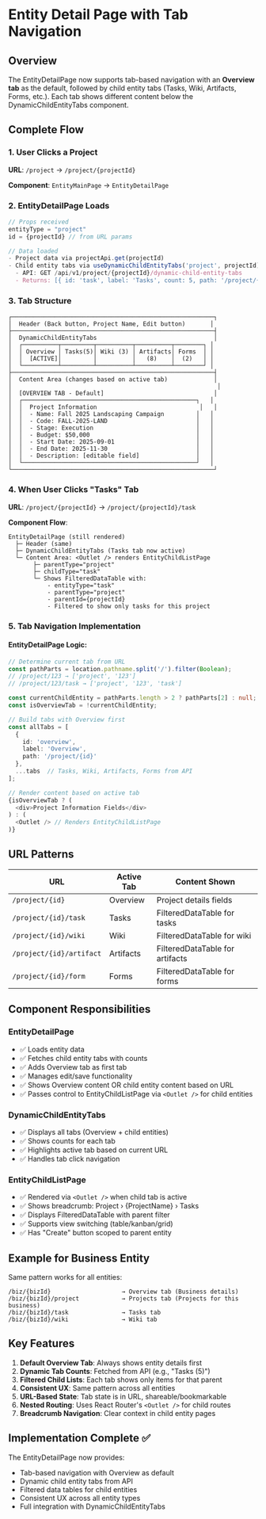 # Entity Detail Page with Tab Navigation

## Overview

The EntityDetailPage now supports tab-based navigation with an **Overview tab** as the default, followed by child entity tabs (Tasks, Wiki, Artifacts, Forms, etc.). Each tab shows different content below the DynamicChildEntityTabs component.

## Complete Flow

### 1. User Clicks a Project

**URL**: `/project` → `/project/{projectId}`

**Component**: `EntityMainPage` → `EntityDetailPage`

### 2. EntityDetailPage Loads

```typescript
// Props received
entityType = "project"
id = {projectId} // from URL params

// Data loaded
- Project data via projectApi.get(projectId)
- Child entity tabs via useDynamicChildEntityTabs('project', projectId)
  - API: GET /api/v1/project/{projectId}/dynamic-child-entity-tabs
  - Returns: [{ id: 'task', label: 'Tasks', count: 5, path: '/project/{id}/task' }, ...]
```

### 3. Tab Structure

```
┌─────────────────────────────────────────────────────────┐
│  Header (Back button, Project Name, Edit button)       │
├─────────────────────────────────────────────────────────┤
│  DynamicChildEntityTabs                                 │
│  ┌──────────┬─────────┬──────────┬──────────┬────────┐ │
│  │ Overview │ Tasks(5)│ Wiki (3) │ Artifacts│ Forms  │ │
│  │  [ACTIVE]│         │          │   (8)    │  (2)   │ │
│  └──────────┴─────────┴──────────┴──────────┴────────┘ │
├─────────────────────────────────────────────────────────┤
│  Content Area (changes based on active tab)             │
│                                                          │
│  [OVERVIEW TAB - Default]                               │
│  ┌─────────────────────────────────────────────────┐   │
│  │  Project Information                             │   │
│  │  - Name: Fall 2025 Landscaping Campaign         │   │
│  │  - Code: FALL-2025-LAND                         │   │
│  │  - Stage: Execution                             │   │
│  │  - Budget: $50,000                              │   │
│  │  - Start Date: 2025-09-01                       │   │
│  │  - End Date: 2025-11-30                         │   │
│  │  - Description: [editable field]                │   │
│  └─────────────────────────────────────────────────┘   │
└─────────────────────────────────────────────────────────┘
```

### 4. When User Clicks "Tasks" Tab

**URL**: `/project/{projectId}` → `/project/{projectId}/task`

**Component Flow**:
```
EntityDetailPage (still rendered)
  ├─ Header (same)
  ├─ DynamicChildEntityTabs (Tasks tab now active)
  └─ Content Area: <Outlet /> renders EntityChildListPage
       ├─ parentType="project"
       ├─ childType="task"
       └─ Shows FilteredDataTable with:
           - entityType="task"
           - parentType="project"
           - parentId={projectId}
           - Filtered to show only tasks for this project
```

### 5. Tab Navigation Implementation

#### EntityDetailPage Logic:
```typescript
// Determine current tab from URL
const pathParts = location.pathname.split('/').filter(Boolean);
// /project/123 → ['project', '123']
// /project/123/task → ['project', '123', 'task']

const currentChildEntity = pathParts.length > 2 ? pathParts[2] : null;
const isOverviewTab = !currentChildEntity;

// Build tabs with Overview first
const allTabs = [
  {
    id: 'overview',
    label: 'Overview',
    path: '/project/{id}'
  },
  ...tabs  // Tasks, Wiki, Artifacts, Forms from API
];

// Render content based on active tab
{isOverviewTab ? (
  <div>Project Information Fields</div>
) : (
  <Outlet /> // Renders EntityChildListPage
)}
```

## URL Patterns

| URL | Active Tab | Content Shown |
|-----|-----------|---------------|
| `/project/{id}` | Overview | Project details fields |
| `/project/{id}/task` | Tasks | FilteredDataTable for tasks |
| `/project/{id}/wiki` | Wiki | FilteredDataTable for wiki |
| `/project/{id}/artifact` | Artifacts | FilteredDataTable for artifacts |
| `/project/{id}/form` | Forms | FilteredDataTable for forms |

## Component Responsibilities

### EntityDetailPage
- ✅ Loads entity data
- ✅ Fetches child entity tabs with counts
- ✅ Adds Overview tab as first tab
- ✅ Manages edit/save functionality
- ✅ Shows Overview content OR child entity content based on URL
- ✅ Passes control to EntityChildListPage via `<Outlet />` for child entities

### DynamicChildEntityTabs
- ✅ Displays all tabs (Overview + child entities)
- ✅ Shows counts for each tab
- ✅ Highlights active tab based on current URL
- ✅ Handles tab click navigation

### EntityChildListPage
- ✅ Rendered via `<Outlet />` when child tab is active
- ✅ Shows breadcrumb: Project › {ProjectName} › Tasks
- ✅ Displays FilteredDataTable with parent filter
- ✅ Supports view switching (table/kanban/grid)
- ✅ Has "Create" button scoped to parent entity

## Example for Business Entity

Same pattern works for all entities:

```
/biz/{bizId}                    → Overview tab (Business details)
/biz/{bizId}/project            → Projects tab (Projects for this business)
/biz/{bizId}/task               → Tasks tab
/biz/{bizId}/wiki               → Wiki tab
```

## Key Features

1. **Default Overview Tab**: Always shows entity details first
2. **Dynamic Tab Counts**: Fetched from API (e.g., "Tasks (5)")
3. **Filtered Child Lists**: Each tab shows only items for that parent
4. **Consistent UX**: Same pattern across all entities
5. **URL-Based State**: Tab state is in URL, shareable/bookmarkable
6. **Nested Routing**: Uses React Router's `<Outlet />` for child routes
7. **Breadcrumb Navigation**: Clear context in child entity pages

## Implementation Complete ✅

The EntityDetailPage now provides:
- Tab-based navigation with Overview as default
- Dynamic child entity tabs from API
- Filtered data tables for child entities
- Consistent UX across all entity types
- Full integration with DynamicChildEntityTabs
